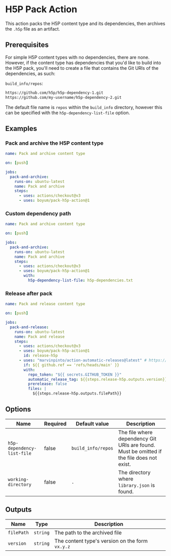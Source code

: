 # H5P Pack Action

This action packs the H5P content type and its dependencies, then archives the `.h5p` file as an artifact.

## Prerequisites

For simple H5P content types with no dependencies, there are none. However, if the content type has dependencies that you'd like to build into the H5P pack, you'll need to create a file that contains the Git URIs of the dependencies, as such:

`build_info/repos`:

```txt
https://github.com/h5p/h5p-dependency-1.git
https://github.com/my-username/h5p-dependency-2.git
```

The default file name is `repos` within the `build_info` directory, however this can be specified with the `h5p-dependency-list-file` option.

## Examples

### Pack and archive the H5P content type

```yml
name: Pack and archive content type

on: [push]

jobs:
  pack-and-archive:
    runs-on: ubuntu-latest
    name: Pack and archive
    steps:
      - uses: actions/checkout@v3
      - uses: boyum/pack-h5p-action@1
```

### Custom dependency path

```yml
name: Pack and archive content type

on: [push]

jobs:
  pack-and-archive:
    runs-on: ubuntu-latest
    name: Pack and archive
    steps:
      - uses: actions/checkout@v3
      - uses: boyum/pack-h5p-action@1
        with:
          h5p-dependency-list-file: h5p-dependencies.txt
```

### Release after pack

```yml
name: Pack and release content type

on: [push]

jobs:
  pack-and-release:
    runs-on: ubuntu-latest
    name: Pack and release
    steps:
      - uses: actions/checkout@v3
      - uses: boyum/pack-h5p-action@1
        id: release-h5p
      - uses: "marvinpinto/action-automatic-releases@latest" # https://github.com/marvinpinto/actions/tree/master/packages/automatic-releases
        if: ${{ github.ref == 'refs/heads/main' }}
        with:
          repo_token: "${{ secrets.GITHUB_TOKEN }}"
          automatic_release_tag: ${{steps.release-h5p.outputs.version}}
          prerelease: false
          files: |
            ${{steps.release-h5p.outputs.filePath}}
```

## Options

| Name | Required | Default value | Description |
|---|---|---|---|
| `h5p-dependency-list-file` | false | `build_info/repos` | The file where dependency Git URIs are found. Must be omitted if the file does not exist. |
| `working-directory` | false | `.` | The directory where `library.json` is found.  |

## Outputs

| Name | Type | Description |
|---|---|---|
| `filePath` | `string` | The path to the archived file |
| `version` | `string` | The content type's version on the form `vx.y.z` |
